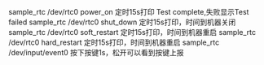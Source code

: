 sample_rtc /dev/rtc0 power_on
定时15s打印 Test complete,失败显示Test failed
sample_rtc /dev/rtc0 shut_down
定时15s打印，时间到机器关闭
sample_rtc /dev/rtc0 soft_restart
定时15s打印，时间到机器重启
sample_rtc /dev/rtc0 hard_restart
定时15s打印，时间到机器重启
sample_rtc /dev/input/event0
按下按键1s，松开可以看到按键上报

